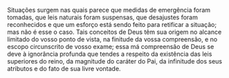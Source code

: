 ﻿Situações surgem nas quais parece que medidas de emergência foram tomadas, que leis naturais foram suspensas, que desajustes foram reconhecidos e que um esforço está sendo feito para retificar a situação; mas não é esse o caso. Tais conceitos de Deus têm sua origem no alcance limitado do vosso ponto de vista, na finitude da vossa compreensão, e no escopo circunscrito de vosso exame; essa má compreensão de Deus se deve à ignorância profunda que tendes a respeito da existência das leis superiores do reino, da magnitude do caráter do Pai, da infinitude dos seus atributos e do fato de sua livre vontade.